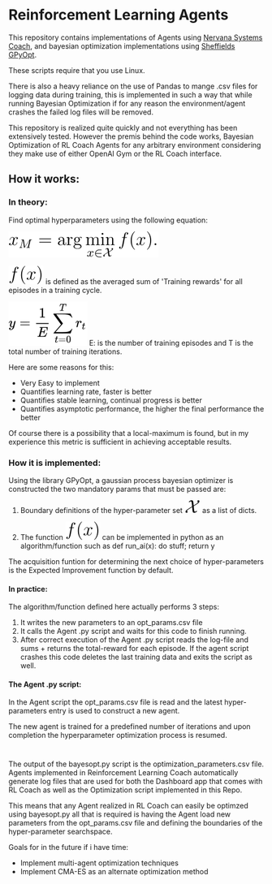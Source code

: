 # Reinforcement Learning Agents
This repository contains implementations of Agents using [Nervana Systems Coach](https://github.com/NervanaSystems/coach), and bayesian optimization implementations using [Sheffields GPyOpt](https://github.com/SheffieldML/GPyOpt).

These scripts require that you use Linux. 

There is also a heavy reliance on the use of Pandas to mange .csv files for logging data during training, this is implemented in such a way that while running Bayesian Optimization if for any reason the environment/agent crashes the failed log files will be removed.

This repository is realized quite quickly and not everything has been extensively tested. However the premis behind the code works, Bayesian Optimization of RL Coach Agents for any arbitrary environment considering they make use of either OpenAI Gym or the RL Coach interface.

## How it works:
### In theory:
Find optimal hyperparameters using the following equation:

<img src="./images/equations/hyperparameter_tuning.svg">

<img src="./images/equations/func.svg"> is defined as the averaged sum of 'Training rewards' for all episodes in a training cycle. 

<img src="./images/equations/sum_total_reward_averaged.svg">
E: is the number of training episodes and T is the total number of training iterations.


Here are some reasons for this:
- Very Easy to implement
- Quantifies learning rate, faster is better
- Quantifies stable learning, continual progress is better
- Quantifies asymptotic performance, the higher the final performance the better

Of course there is a possibility that a local-maximum is found, but in my experience this metric is sufficient in achieving acceptable results.

### How it is implemented: 
Using the library GPyOpt, a gaussian process bayesian optimizer is constructed the two mandatory params that must be passed are:

1. Boundary definitions of the hyper-parameter set <img src="./images/equations/X.svg"> as a list of dicts.

2. The function <img src="./images/equations/func.svg"> can be implemented in python as an algorithm/function such as def run_ai(x): do stuff; return y

The acquisition funtion for determining the next choice of hyper-parameters is the Expected Improvement function by default.

#### In practice:
The algorithm/function defined here actually performs 3 steps:
1. It writes the new parameters to an opt_params.csv file
2. It calls the Agent .py script and waits for this code to finish running.
3. After correct execution of the Agent .py script reads the log-file and sums + returns the total-reward for each episode. If the agent script crashes this code deletes the last training data and exits the script as well.

#### The Agent .py script:
In the Agent script the opt_params.csv file is read and the latest hyper-parameters entry is used to construct a new agent.

The new agent is trained for a predefined number of iterations and upon completion the hyperparameter optimization process is resumed. 

#
The output of the bayesopt.py script is the optimization_parameters.csv file. 
Agents implemented in Reinforcement Learning Coach automatically generate log files that are used for both the Dashboard app that comes with RL Coach as well as the Optimization script implemented in this Repo. 

This means that any Agent realized in RL Coach can easily be optimzed using bayesopt.py all that is required is having the Agent load new parameters from the opt_params.csv file and defining the boundaries of the hyper-parameter searchspace.

Goals for in the future if i have time:
- Implement multi-agent optimization techniques
- Implement CMA-ES as an alternate optimization method
